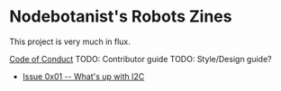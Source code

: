 # Nodebotanist's Robots Zines

This project is very much in flux.

[Code of Conduct](https://www.contributor-covenant.org/)
TODO: Contributor guide
TODO: Style/Design guide?

* [Issue 0x01 -- What's up with I2C](./001-I2C)
